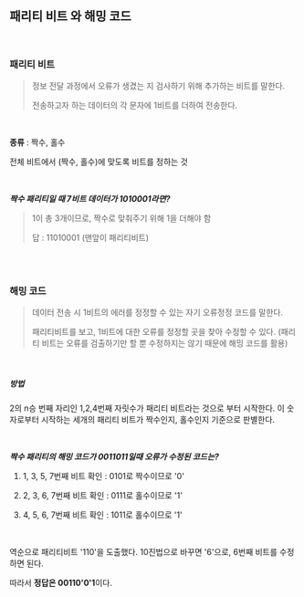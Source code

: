 ## 패리티 비트 와 해밍 코드

<br>

### 패리티 비트

> 정보 전달 과정에서 오류가 생겼는 지 검사하기 위해 추가하는 비트를 말한다.
>
> 전송하고자 하는 데이터의 각 문자에 1비트를 더하여 전송한다.
<br>

**종류** : 짝수, 홀수

전체 비트에서 (짝수, 홀수)에 맞도록 비트를 정하는 것

<br>

***짝수 패리티일 때 7비트 데이터가 1010001라면?***

> 1이 총 3개이므로, 짝수로 맞춰주기 위해 1을 더해야 함
>
> 답 : 11010001 (맨앞이 패리티비트)
<br>

<br>

### 해밍 코드

> 데이터 전송 시 1비트의 에러를 정정할 수 있는 자기 오류정정 코드를 말한다.
>
> 패리티비트를 보고, 1비트에 대한 오류를 정정할 곳을 찾아 수정할 수 있다.
> (패리티 비트는 오류를 검출하기만 할 뿐 수정하지는 않기 때문에 해밍 코드를 활용)
<br>

##### 방법

2의 n승 번째 자리인 1,2,4번째 자릿수가 패리티 비트라는 것으로 부터 시작한다. 이 숫자로부터 시작하는 세개의 패리티 비트가 짝수인지, 홀수인지 기준으로 판별한다.

<br>

***짝수 패리티의 해밍 코드가 0011011일때 오류가 수정된 코드는?***

1) 1, 3, 5, 7번째 비트 확인 : 0101로 짝수이므로 '0'

2) 2, 3, 6, 7번째 비트 확인 : 0111로 홀수이므로 '1'

3) 4, 5, 6, 7번째 비트 확인 : 1011로 홀수이므로 '1'

<br>

역순으로 패리티비트 '110'을 도출했다. 10진법으로 바꾸면 '6'으로, 6번째 비트를 수정하면 된다.

따라서 **정답은 00110'0'1**이다.
